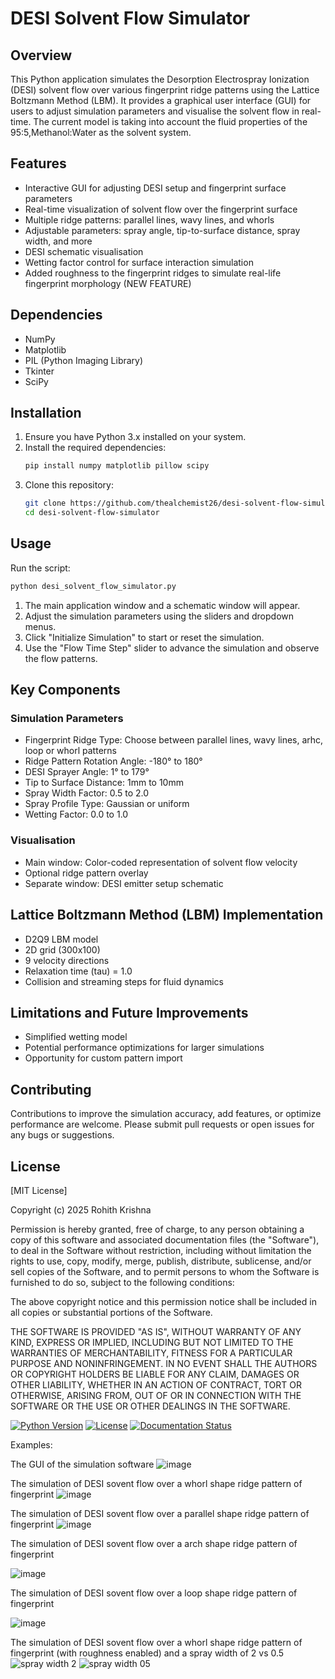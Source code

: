 # DESI Solvent Flow Simulator

## Overview

This Python application simulates the Desorption Electrospray Ionization (DESI) solvent flow over various fingerprint ridge patterns using the Lattice Boltzmann Method (LBM). It provides a graphical user interface (GUI) for users to adjust simulation parameters and visualise the solvent flow in real-time. The current model is taking into account the fluid properties of the 95:5,Methanol:Water as the solvent system.

## Features

- Interactive GUI for adjusting DESI setup and fingerprint surface parameters
- Real-time visualization of solvent flow over the fingerprint surface
- Multiple ridge patterns: parallel lines, wavy lines, and whorls
- Adjustable parameters: spray angle, tip-to-surface distance, spray width, and more
- DESI schematic visualisation
- Wetting factor control for surface interaction simulation
- Added roughness to the fingerprint ridges to simulate real-life fingerprint morphology (NEW FEATURE)
  

## Dependencies

- NumPy
- Matplotlib
- PIL (Python Imaging Library)
- Tkinter
- SciPy

## Installation

1. Ensure you have Python 3.x installed on your system.
2. Install the required dependencies:
   ```bash
   pip install numpy matplotlib pillow scipy
   ```
3. Clone this repository:
   ```bash
   git clone https://github.com/thealchemist26/desi-solvent-flow-simulator.git
   cd desi-solvent-flow-simulator
   ```

## Usage

Run the script:
```bash
python desi_solvent_flow_simulator.py
```

1. The main application window and a schematic window will appear.
2. Adjust the simulation parameters using the sliders and dropdown menus.
3. Click "Initialize Simulation" to start or reset the simulation.
4. Use the "Flow Time Step" slider to advance the simulation and observe the flow patterns.

## Key Components

### Simulation Parameters

- Fingerprint Ridge Type: Choose between parallel lines, wavy lines, arhc, loop or whorl patterns
- Ridge Pattern Rotation Angle: -180° to 180°
- DESI Sprayer Angle: 1° to 179°
- Tip to Surface Distance: 1mm to 10mm
- Spray Width Factor: 0.5 to 2.0
- Spray Profile Type: Gaussian or uniform
- Wetting Factor: 0.0 to 1.0

### Visualisation

- Main window: Color-coded representation of solvent flow velocity
- Optional ridge pattern overlay
- Separate window: DESI emitter setup schematic

## Lattice Boltzmann Method (LBM) Implementation

- D2Q9 LBM model
- 2D grid (300x100)
- 9 velocity directions
- Relaxation time (tau) = 1.0
- Collision and streaming steps for fluid dynamics

## Limitations and Future Improvements

- Simplified wetting model
- Potential performance optimizations for larger simulations
- Opportunity for custom pattern import

## Contributing

Contributions to improve the simulation accuracy, add features, or optimize performance are welcome. Please submit pull requests or open issues for any bugs or suggestions.

## License

[MIT License]

Copyright (c) 2025 Rohith Krishna

Permission is hereby granted, free of charge, to any person obtaining a copy of this software and associated documentation files (the "Software"), to deal in the Software without restriction, including without limitation the rights to use, copy, modify, merge, publish, distribute, sublicense, and/or sell copies of the Software, and to permit persons to whom the Software is furnished to do so, subject to the following conditions:

The above copyright notice and this permission notice shall be included in all copies or substantial portions of the Software.

THE SOFTWARE IS PROVIDED "AS IS", WITHOUT WARRANTY OF ANY KIND, EXPRESS OR IMPLIED, INCLUDING BUT NOT LIMITED TO THE WARRANTIES OF MERCHANTABILITY, FITNESS FOR A PARTICULAR PURPOSE AND NONINFRINGEMENT. IN NO EVENT SHALL THE AUTHORS OR COPYRIGHT HOLDERS BE LIABLE FOR ANY CLAIM, DAMAGES OR OTHER LIABILITY, WHETHER IN AN ACTION OF CONTRACT, TORT OR OTHERWISE, ARISING FROM, OUT OF OR IN CONNECTION WITH THE SOFTWARE OR THE USE OR OTHER DEALINGS IN THE SOFTWARE.

[![Python Version](https://img.shields.io/badge/Python-3.7+-blue.svg)](https://www.python.org/downloads/)
[![License](https://img.shields.io/badge/License-MIT-blue.svg)](LICENSE)
[![Documentation Status](https://img.shields.io/badge/Documentation-Complete-brightgreen.svg)](README.md)

Examples:

The GUI of the simulation software
![image](https://github.com/user-attachments/assets/40f89678-04b9-47ce-8064-14e8088ffd4e)

The simulation of DESI sovent flow over a whorl shape ridge pattern of fingerprint
![image](https://github.com/user-attachments/assets/3dd7ae1b-4872-427f-9586-7cfdd34fd52e)

The simulation of DESI sovent flow over a parallel shape ridge pattern of fingerprint
![image](https://github.com/user-attachments/assets/61ab198a-e542-471f-aa9f-a44ed9340696)

The simulation of DESI sovent flow over a arch shape ridge pattern of fingerprint

![image](https://github.com/user-attachments/assets/b7a174b8-3837-4200-86e7-4fbc0fdd141a)

The simulation of DESI sovent flow over a loop shape ridge pattern of fingerprint

![image](https://github.com/user-attachments/assets/6b4ba00f-9b41-4796-b9ed-e670ebb4084b)

The simulation of DESI sovent flow over a whorl shape ridge pattern of fingerprint (with roughness enabled) and a spray width of 2 vs 0.5 
![spray width 2](https://github.com/user-attachments/assets/6776ab5d-cdee-4b18-9478-55ec3d22d8e2)
![spray width 05](https://github.com/user-attachments/assets/05214062-4236-4991-be38-f3a582ddd7bc)


